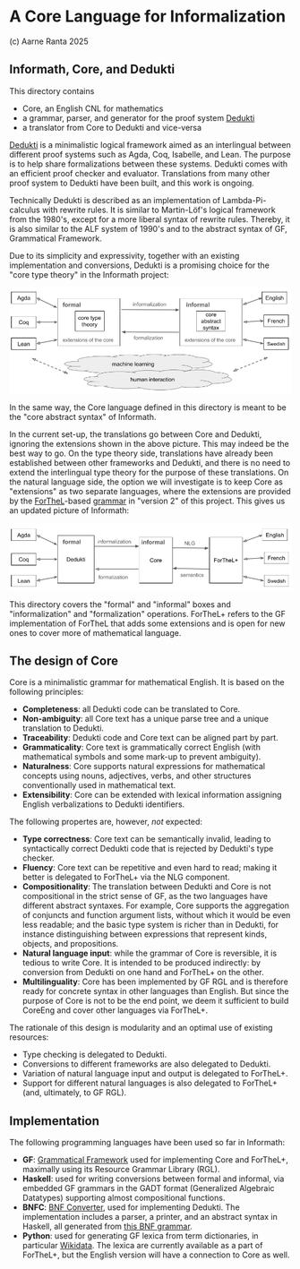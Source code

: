 # A Core Language for Informalization

(c) Aarne Ranta 2025

## Informath, Core, and Dedukti

This directory contains
- Core, an English CNL for mathematics
- a grammar, parser, and generator for the proof system [Dedukti](https://deducteam.github.io/)
- a translator from Core to Dedukti and vice-versa

[Dedukti](https://deducteam.github.io/) is a minimalistic logical framework aimed as an interlingual between different proof systems such as Agda, Coq, Isabelle, and Lean.
The purpose is to help share formalizations between these systems.
Dedukti comes with an efficient proof checker and evaluator.
Translations from many other proof system to Dedukti have been built, and this work is ongoing.

Technically Dedukti is described as an implementation of Lambda-Pi-calculus with rewrite rules.
It is similar to Martin-Löf's logical framework from the 1980's, except for a more liberal syntax of rewrite rules.
Thereby, it is also similar to the ALF system of 1990's and to the abstract syntax of GF, Grammatical Framework.

Due to its simplicity and expressivity, together with an existing implementation and conversions, Dedukti is a promising choice for the "core type theory" in the Informath project:

![Informath](./informath.png)

In the same way, the Core language defined in this directory is meant to be the "core abstract syntax" of Informath.

In the current set-up, the translations go between Core and Dedukti, ignoring the extensions shown in the above picture. This may indeed be the best way to go. On the type theory side, translations have already been established between other frameworks and Dedukti, and there is no need to extend the interlingual type theory for the purpose of these translations. On the natural language side, the option we will investigate is to keep Core as "extensions" as two separate languages, where the extensions are provided by the [ForTheL](http://nevidal.org/download/forthel.pdf)-based [grammar](../forthel/) in "version 2" of this project. This gives us an updated picture of Informath:

![Informath](./informath-dedukti-core.png)

This directory covers the "formal" and "informal" boxes and "informalization" and "formalization" operations. ForTheL+ refers to the GF implementation of ForTheL that adds some extensions and is open for new ones to cover more of mathematical language.

## The design of Core

Core is a minimalistic grammar for mathematical English. It is based on the following principles:

- **Completeness**: all Dedukti code can be translated to Core.
- **Non-ambiguity**: all Core text has a unique parse tree and a unique translation to Dedukti.
- **Traceability**: Dedukti code and Core text can be aligned part by part.
- **Grammaticality**: Core text is grammatically correct English (with mathematical symbols and some mark-up to prevent ambiguity). 
- **Naturalness**: Core supports natural expressions for mathematical concepts using nouns, adjectives, verbs, and other structures conventionally used in mathematical text.
- **Extensibility**: Core can be extended with lexical information assigning English verbalizations to Dedukti identifiers.

The following propertes are, however, *not* expected:

- **Type correctness**: Core text can be semantically invalid, leading to syntactically correct Dedukti code that is rejected by Dedukti's type checker.
- **Fluency**: Core text can be repetitive and even hard to read; making it better is delegated to ForTheL+ via the NLG component.
- **Compositionality**: The translation between Dedukti and Core is not compositional in the strict sense of GF, as the two languages have different abstract syntaxes. For example, Core supports the aggregation of conjuncts and function argument lists, without which it would be even less readable; and the basic type system is richer than in Dedukti, for instance distinguishing between expressions that represent kinds, objects, and propositions.
- **Natural language input**: while the grammar of Core is reversible, it is tedious to write Core. It is intended to be produced indirectly: by conversion from Dedukti on one hand and ForTheL+ on the other.
- **Multilinguality**: Core has been implemented by GF RGL and is therefore ready for concrete syntax in other languages than English. But since the purpose of Core is not to be the end point, we deem it sufficient to build CoreEng and cover other languages via ForTheL+.

The rationale of this design is modularity and an optimal use of existing resources:

- Type checking is delegated to Dedukti.
- Conversions to different frameworks are also delegated to Dedukti.
- Variation of natural language input and output is delegated to ForTheL+.
- Support for different natural languages is also delegated to ForTheL+ (and, ultimately, to GF RGL).

## Implementation

The following programming languages have been used so far in Informath:
- **GF**: [Grammatical Framework](https://www.grammaticalframework.org/) used for implementing Core and ForTheL+, maximally using its Resource Grammar Library (RGL).
- **Haskell**: used for writing conversions between formal and informal, via embedded GF grammars in the GADT format (Generalized Algebraic Datatypes) supporting almost compositional functions.
- **BNFC**: [BNF Converter](https://bnfc.digitalgrammars.com/), used for implementing Dedukti. The implementation includes a parser, a printer, and an abstract syntax in Haskell, all generated from [this BNF grammar](./typetheory/Dedukti.bnf).
- **Python**: used for generating GF lexica from term dictionaries, in particular [Wikidata](https://www.wikidata.org/). The lexica are currently available as a part of ForTheL+, but the English version will have a connection to Core as well. 